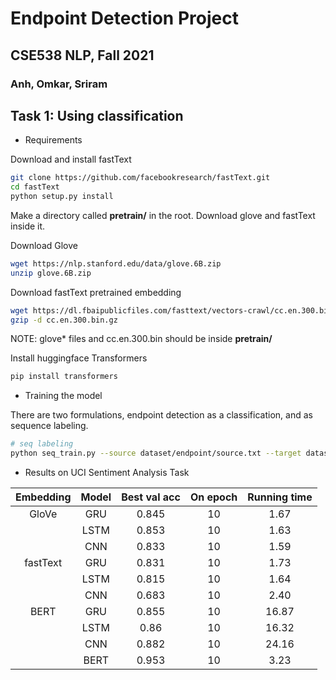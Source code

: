 # Endpoint Detection Project

## CSE538 NLP, Fall 2021

### Anh, Omkar, Sriram

## Task 1: Using classification

- Requirements

Download and install fastText

```bash
git clone https://github.com/facebookresearch/fastText.git
cd fastText
python setup.py install
```

Make a directory called **pretrain/** in the root. Download glove and fastText inside it.

Download Glove

```bash
wget https://nlp.stanford.edu/data/glove.6B.zip
unzip glove.6B.zip
```

Download fastText pretrained embedding

```bash
wget https://dl.fbaipublicfiles.com/fasttext/vectors-crawl/cc.en.300.bin.gz
gzip -d cc.en.300.bin.gz
```

NOTE: glove* files and cc.en.300.bin should be inside **pretrain/**


Install huggingface Transformers

```bash
pip install transformers
```

- Training the model

There are two formulations, endpoint detection as a classification, and as sequence labeling.

```bash
# seq labeling
python seq_train.py --source dataset/endpoint/source.txt --target dataset/sentiment/target.txt --model bert
```

- Results on UCI Sentiment Analysis Task

| Embedding | Model | Best val acc | On epoch | Running time |
| :-------: | :---: | :----------: | :------: | :----------: |
|   GloVe   |  GRU  |    0.845     |    10    |     1.67     |
|           | LSTM  |    0.853     |    10    |     1.63     |
|           |  CNN  |    0.833     |    10    |     1.59     |
| fastText  |  GRU  |    0.831     |    10    |     1.73     |
|           | LSTM  |    0.815     |    10    |     1.64     |
|           |  CNN  |    0.683     |    10    |     2.40     |
|   BERT    |  GRU  |    0.855     |    10    |    16.87     |
|           | LSTM  |     0.86     |    10    |    16.32     |
|           |  CNN  |    0.882     |    10    |    24.16     |
|           | BERT  |    0.953     |    10    |     3.23     |
